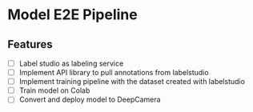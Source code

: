 # Model E2E Pipeline

## Features

- [ ] Label studio as labeling service
- [ ] Implement API library to pull annotations from labelstudio
- [ ] Implement training pipeline with the dataset created with labelstudio
- [ ] Train model on Colab
- [ ] Convert and deploy model to DeepCamera
